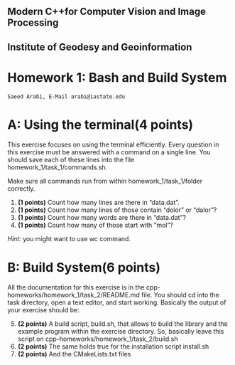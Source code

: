 ## Modern C++for Computer Vision and Image Processing

## Institute of Geodesy and Geoinformation


# Homework 1: Bash and Build System

```
Saeed Arabi, E-Mail arabi@iastate.edu
```

# A: Using the terminal(4 points)

This exercise focuses on using the terminal efficiently.
Every question in this exercise must be answered with a command on a single line. You should save each of these lines into
the file homework_1/task_1/commands.sh.

Make sure all commands run from within homework_1/task_1/folder correctly.

1. **(1 points)** Count how many lines are there in “data.dat”.
2. **(1 points)** Count how many lines of those contain “dolor” or “dalor”?
3. **(1 points)** Count how many words are there in “data.dat”?
4. **(1 points)** Count how many of those start with “mol”?

_Hint:_ you might want to use wc command.

# B: Build System(6 points)

All the documentation for this exercise is in the cpp-homeworks/homework_1/task_2/README.md file. You should cd into the
task directory, open a text editor, and start working.
Basically the output of your exercise should be:

5. **(2 points)** A build script, build.sh, that allows to build the library and the example program within the exercise
    directory. So, basically leave this script on cpp-homeworks/homework_1/task_2/build.sh
6. **(2 points)** The same holds true for the installation script install.sh
7. **(2 points)** And the CMakeLists.txt files


